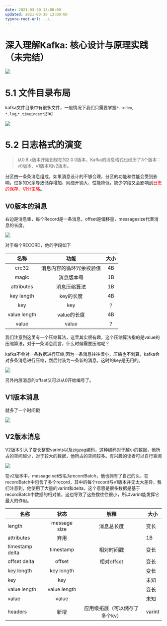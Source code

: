 ```yaml
---
date: 2021-03-30 13:00:00
updated: 2021-03-30 13:00:00
typora-root-url: ..\..
---
```


# 深入理解Kafka: 核心设计与原理实践（未完结）

![](/images/image-2021-03-30-12.58.25.640.png)



# 5.1 文件目录布局

kafka文件目录中有很多文件，一般情况下我们只需要掌握`*.index`, `*.log`,`*.timeindex*`即可

<!-- more -->

![](/images/image-2021-03-30-13.04.23.883.png)

# 5.2 日志格式的演变

> 从0.8.x版本开始到现在的2.0.0版本，Kafka的消息格式也经历了3个版本：v0版本、v1版本和v2版本。

分区由一条条消息组成，如果消息设计的不够合理，分区的功能和性能会受到影响，过多的冗余导致储存增加、网络开销大、性能降低，缺少字段又会影响到<span style="color: red">日志的保存、切分策略</span>。

## V0版本的消息

右边是消息集，每个Record是一条消息，offset是偏移量，messagesize代表消息的长度。

![](/images/image-2021-03-30-13.11.25.916.png)

对于每个RECORD，他的字段如下

|     名称     |           功能           | 大小 |
| :----------: | :----------------------: | :--: |
|    crc32     | 消息内容的循环冗余校验值 |  4B  |
|    magic     |        消息版本号        |  1B  |
|  attributes  |       消息压缩算法       |  1B  |
|  key length  |        key的长度         |  4B  |
|     key      |           key            |  ？  |
| value length |       value的长度        |  4B  |
|    value     |          value           |  ？  |

我们注意到这里有一个压缩算法，这里其实很有趣，这个压缩算法指的是value的压缩算法，对于一条消息而言，什么时候需要压缩呢？

kafka不会对一条数据进行压缩,因为一条消息往往很小，压缩也不划算，kafka会对多条消息进行压缩，然后封装为一条新的消息。这时的key是无用的。

![](/images/image-2021-03-30-13.24.50.808.png)

另外内层消息的offset又可以从0开始编号了。

## V1版本消息

就多了一个时间戳

![](/images/image-2021-03-30-13.39.27.411.png)

## V2版本消息

V2版本引入了变长整型varints以及zigzag编码，这种编码对于越小的数据，他所占的空间越少，对于较大的数据，他所占的空间较多。有兴趣的读者可以自行查阅

![](/images/image-2021-03-30-13.27.13.649.png)

在v2版本中，message set改名为recordBatch，他也拥有了自己的头，在recordBatch中包含了多个record，其中的每个record与v1版本并无太大差异，我们注意到，他使用了大量的varint和delta，这个意思是很多数据是基于recordBatch中数据的相对值，这也导致了这些数往往很小，所以varint能发挥它最大的作用。

| 名称            |     状态     |              解释              | 大小   |
| --------------- | :----------: | :----------------------------: | ------ |
| length          | message size |           消息总长度           | 变长   |
| attributes      |     弃用     |                                | 1B     |
| timestamp delta |  timestamp   |           相对时间戳           | 变长   |
| offset delta    |    offset    |           相对offset           | 变长   |
| key length      |  key length  |                                | 变长   |
| key             |     key      |                                | 未知   |
| value length    | value length |                                | 变长   |
| value           |    value     |                                | 未知   |
| headers         |     新增     | 应用级拓展（可以储存了多个kv） | varint |

